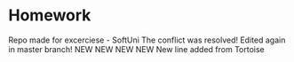 # Homework
Repo made for excerciese - SoftUni
The conflict was resolved!
Edited again in master branch!
NEW NEW NEW NEW 
New line added from Tortoise

